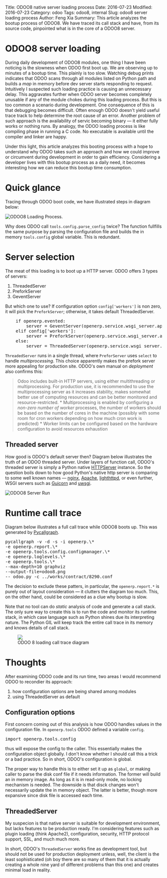 Title: ODOO8 native server loading process
Date: 2016-07-23
Modified: 2016-07-23
Category: odoo
Tags: odoo8, internal
Slug: odoo8 server loading process
Author: Feng Xia
Summary: This article analyzes the bootup process of ODOO8. We have traced
    its call stack and have, from its source code, pinpointed what is in the core
    of a ODOO8 server.



# ODOO8 server loading

During daily development of ODOO8 modules, one thing
I have been noticing is the slowness when ODOO first boot up.
We are observing up to minutes of a bootup time. This plainly is
too slow.
Watching debug prints indicates that ODOO scans through
all modules listed on Python path and
builds a _map_ in memory before dev server starts responding
to request. Intuitively I suspected such loading practice is
causing an unnecessary delay.
This aggravates further
when ODOO server becomes completely unusable if any of the module
chokes during this loading process. But this is too common
a scenario during development. One consequence of this is that
debugging becomes difficult. Often enough ODOO doesn't yield
useful trace track to help determine the root cause of an error.
Another problem of such approach is the availability
of servic becoming binary &mdash; it either fully works or nothing
runs. By analogy, the ODOO loading process is like compiling phase in
running a C code. No executable is available until the compiler and linker
are happy.

Under this light, this article analyzes this booting process with a hope
to understand why ODOO takes such an approach and how we could improve
or circumvent during development in order to gain efficiency. Considering
a developer lives with this bootup process as a daily need, it becomes
interesting how we can reduce this bootup time consumption.

# Quick glance

Tracing through ODOO boot code, we have illustrated steps in diagram below:

![ODOO8 Loading Process](/images/odoo8_loading.png).

Why does ODOO call `tools.config.parse_config` twice? The function
fullfills the same purpose by parsing the configuration file and
builds the in memory `tools.config` global variable. This is redundant.


# Server selection

The meat of this loading is to boot up a HTTP server. ODOO offers
3 types of servers:

1. ThreadedServer
2. PreforkServer
3. GeventServer

But which one to use?
If configuration option `config['workers']` is non zero,
it will pick the `PreforkServer`; otherwise,
it takes default ThreadedServer.

<pre class="brush:python;">
    if openerp.evented:
        server = GeventServer(openerp.service.wsgi_server.application)
    elif config['workers']:
        server = PreforkServer(openerp.service.wsgi_server.application)
    else:
        server = ThreadedServer(openerp.service.wsgi_server.application)
</pre>

`ThreadedServer` runs in a single thread, where `PreforServer` uses
`select` to handle _multiprocessing_. This choice apparently makes
the prefork server more appealing
for production site. ODOO's own manual on _deployment_ also
confirms this:

>Odoo includes built-in HTTP servers, using either multithreading or
>multiprocessing.  For production use, it is recommended to use the
>multiprocessing server as it increases stability, makes somewhat
>better use of computing resources and can be better monitored and
>resource-restricted.  * Multiprocessing is enabled by configuring a
>_non-zero number of worker_ processes, the number of workers should
>be based on the number of cores in the machine (possibly with some
>room for cron workers depending on how much cron work is predicted) *
>Worker limits can be configured based on the hardware configuration
>to avoid resources exhaustion

## Threaded server

How good is ODOO's default server then?  Diagram below illustrates the
truth of an ODOO threaded server.  Under layers of function call,
ODOO's threaded server is simply a Python native [HTTPServer][]
instance. So the question boils down to how good Python's native http server
is comparing to some well known names &mdash; [nginx][],
[Apache][], [lighthttpd][], or even further, WSGI servers such
as [Guicorn][] and [uwsgi][].


[uwsgi]: http://uwsgi-docs.readthedocs.io/en/latest/
[Guicorn]: http://gunicorn.org/
[Apache]: https://httpd.apache.org/
[nginx]: http://nginx.org/
[lighthttpd]: http://www.lighttpd.net/
[HTTPServer]: https://docs.python.org/2/library/basehttpserver.html#BaseHTTPServer.HTTPServer

![ODOO8 Server Run](/images/odoo8_server_run.png)

# Runtime call trace

Diagram below illustrates a full
call trace while ODOO8 boots up. This was
generated by [Pycallgraph][].

<pre class="brush:bash;">
pycallgraph -v -d -s -i openerp.\*
-e openerp.report.\*
-e openerp.tools.config.configmanager.\*
-e openerp.loglevels.\*
-e openerp.tools.\*
--max-depth=10 graphviz
--output-file=odoo8.png
-- odoo.py -c ../works/contract/8290.conf
</pre>

The decision to exclude these patters, in particular, the `openerp.report.*`
is purely out of layout consideration &mdash; it clutters
the diagram too much. This, on the other hand,
could be considered as a clue why bootup
is slow.

Note that no tool
can do _static_ analysis of code and generate a call stack.
The only sure way to create this is to run the
code and monitor its runtime stack, in which case language
such as Python shines due its interpreting nature.
The Python GIL will keep track the entire
call trace in its memory and knows details of call stack.


[Pycallgraph]: http://pycallgraph.slowchop.com/en/develop/guide/command_line_usage.html
[HTTPServer]: https://docs.python.org/2/library/basehttpserver.html

<figure>
    <img src="/images/odoo8_loading_callgraph.png" class="img-responsive center-block"/>
    <figcaption>ODOO 8 loading call trace diagram</figcaption>
</figure>


# Thoughts

After examining ODOO code and its run time, two areas I would
recommend ODOO to recondier its approach:

1. how configuration options are being shared among modules
2. using ThreadedServer as default


## Configuration options

First concern coming out of this analysis is how ODOO handles
values in the configuration file. In `openerp.tools` ODOO defined
a variable `config`.

<pre class="brush:python;">
import openerp.tools.config
</pre>

thus will expose the config to the caller. This essentially makes
the configuration object globally. I don't know whether I should call
this a trick or a bad practice. So in short, ODOO's configuration
is global.

The proper way to handle this is to either set it up as `global`, or making
caller to parse the disk conf file if it needs information.
The former will build an in memory image. As long as
it is in read-only mode, no locking mechanism is needed. The downside
is that disck changes won't necessarily update the in memory
object. The latter is better, though more expansive since disk file
is accessed each time.


## ThreadedServer

My suspecion is that native server
is suitable for development environment, but lacks features to be production
ready. I'm considering features such as plugin loading (think Apache2),
configuration, security, HTTP protocol support, SSL, and much much more.

In short, ODOO's `ThreadedServer` works fine as development tool,
but should not be used for production deployment unless, well,
the client is the least sophisticated (oh boy there are so many
of them that it is actually creating a whole nine yard
of different problems than this one) and creates minimal load
in reality.
